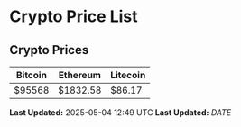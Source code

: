 # Crypto Price List

## Crypto Prices
| Bitcoin | Ethereum | Litecoin |
| ------- | -------- | -------- |
| $95568 | $1832.58 | $86.17 |
**Last Updated:** 2025-05-04 12:49 UTC
**Last Updated:** $DATE$
